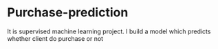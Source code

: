 # Purchase-prediction
It is supervised machine learning project. I build a model which predicts whether client do purchase or not
